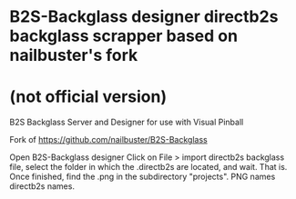 # B2S-Backglass designer directb2s backglass scrapper based on nailbuster's fork
# (not official version)
B2S Backglass Server and Designer for use with Visual Pinball


Fork of https://github.com/nailbuster/B2S-Backglass

Open B2S-Backglass designer
Click on File > import directb2s backglass file, select the folder in which the .directb2s are located, and wait. That is. Once finished, find the .png in the subdirectory "projects". PNG names directb2s names.
